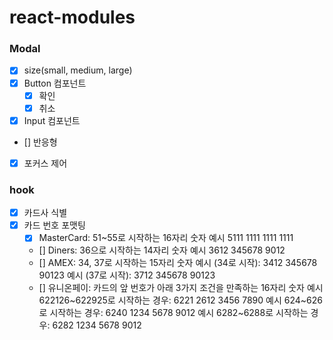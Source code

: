 # react-modules

### Modal

- [x] size(small, medium, large)
- [x] Button 컴포넌트
  - [x] 확인
  - [x] 취소
- [x] Input 컴포넌트
- [] 반응형
- [x] 포커스 제어

### hook

- [x] 카드사 식별
- [x] 카드 번호 포맷팅
  - [x] MasterCard: 51~55로 시작하는 16자리 숫자
        예시 5111 1111 1111 1111
  - [] Diners: 36으로 시작하는 14자리 숫자
    예시 3612 345678 9012
  - [] AMEX: 34, 37로 시작하는 15자리 숫자
    예시 (34로 시작): 3412 345678 90123
    예시 (37로 시작): 3712 345678 90123
  - [] 유니온페이: 카드의 앞 번호가 아래 3가지 조건을 만족하는 16자리 숫자
    예시 622126~622925로 시작하는 경우: 6221 2612 3456 7890
    예시 624~626로 시작하는 경우: 6240 1234 5678 9012
    예시 6282~6288로 시작하는 경우: 6282 1234 5678 9012
